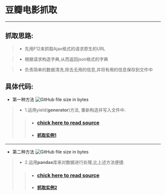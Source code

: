 # 豆瓣电影抓取  

-------

##  抓取思路:

>* 先用F12来抓取Ajax格式的请求原生的URL

>* 根据请求构造字典,从而返回json格式的字典

>* 负责简单的数据清洗,除去无用的信息,并将有用的信息保存到文件中

## 具体代码:

* 第一种方法  ![GitHub file size in bytes](https://img.shields.io/github/size/hfg123/Spider_crawler/Douban/douban_spider.py.svg?label=code%20size)

> * 1.运用yield(**generator**)方法, 重新构造并写入文件中. 
>> * ### [chick here to read source](https://github.com/hfg123/Spider_crawler/blob/master/Douban/douban_spider.py)  
>>* #### [抓取实例1](https://github.com/hfg123/Spider_crawler/blob/master/Douban/donban.csv)

----

* 第二种方法 ![GitHub file size in bytes](https://img.shields.io/github/size/hfg123/Spider_crawler/Douban/numpy_test.py.svg?label=code%20size)
> * 2.运用**pandas**库来对数据进行处理,比上述方法便捷.
>>* ### [chick here to read source](https://github.com/hfg123/Spider_crawler/blob/master/Douban/numpy_test.py)
>>* #### [抓取实例2](https://github.com/hfg123/Spider_crawler/blob/master/Douban/douba.csv)

